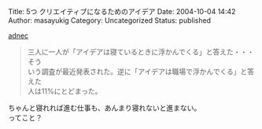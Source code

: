 Title: 5つ クリエイティブになるためのアイデア
Date: 2004-10-04 14:42
Author: masayukig
Category: Uncategorized
Status: published

[adnec](http://www.adnec.com/blog/archives/2004_09_28_171828.html)  

> 三人に一人が「アイデアは寝ているときに浮かんでくる」と答えた・・・そう  
> いう調査が最近発表された。逆に「アイデアは職場で浮かんでくる」と答えた  
> 人は11%にとどまった。

ちゃんと寝れれば進む仕事も、あんまり寝れないと進まない。  
ってこと？
